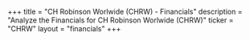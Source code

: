 +++
title = "CH Robinson Worlwide (CHRW) - Financials"
description = "Analyze the Financials for CH Robinson Worlwide (CHRW)"
ticker = "CHRW"
layout = "financials"
+++

